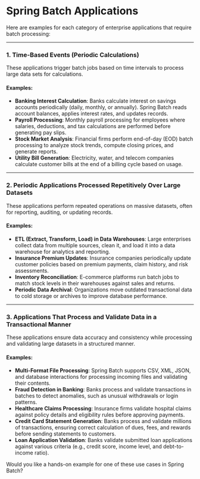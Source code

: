 # Spring Batch Applications

Here are examples for each category of enterprise applications that require batch processing:  

---

### **1. Time-Based Events (Periodic Calculations)**  
These applications trigger batch jobs based on time intervals to process large data sets for calculations.  

#### **Examples:**  
- **Banking Interest Calculation**: Banks calculate interest on savings accounts periodically (daily, monthly, or annually). Spring Batch reads account balances, applies interest rates, and updates records.  
- **Payroll Processing**: Monthly payroll processing for employees where salaries, deductions, and tax calculations are performed before generating pay slips.  
- **Stock Market Analysis**: Financial firms perform end-of-day (EOD) batch processing to analyze stock trends, compute closing prices, and generate reports.  
- **Utility Bill Generation**: Electricity, water, and telecom companies calculate customer bills at the end of a billing cycle based on usage.  

---

### **2. Periodic Applications Processed Repetitively Over Large Datasets**  
These applications perform repeated operations on massive datasets, often for reporting, auditing, or updating records.  

#### **Examples:**  
- **ETL (Extract, Transform, Load) in Data Warehouses**: Large enterprises collect data from multiple sources, clean it, and load it into a data warehouse for analytics and reporting.  
- **Insurance Premium Updates**: Insurance companies periodically update customer policies based on premium payments, claim history, and risk assessments.  
- **Inventory Reconciliation**: E-commerce platforms run batch jobs to match stock levels in their warehouses against sales and returns.  
- **Periodic Data Archival**: Organizations move outdated transactional data to cold storage or archives to improve database performance.  

---

### **3. Applications That Process and Validate Data in a Transactional Manner**  
These applications ensure data accuracy and consistency while processing and validating large datasets in a structured manner.  

#### **Examples:**  
- **Multi-Format File Processing**: Spring Batch supports CSV, XML, JSON, and database interactions for processing incoming files and validating their contents.  
- **Fraud Detection in Banking**: Banks process and validate transactions in batches to detect anomalies, such as unusual withdrawals or login patterns.  
- **Healthcare Claims Processing**: Insurance firms validate hospital claims against policy details and eligibility rules before approving payments.  
- **Credit Card Statement Generation**: Banks process and validate millions of transactions, ensuring correct calculation of dues, fees, and rewards before sending statements to customers.  
- **Loan Application Validation**: Banks validate submitted loan applications against various criteria (e.g., credit score, income level, and debt-to-income ratio).  

Would you like a hands-on example for one of these use cases in Spring Batch?



